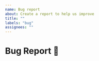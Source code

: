 ```yaml
---
name: Bug report
about: Create a report to help us improve
title: ""
labels: "bug"
assignees: ""
---
```


<!--- Provide a general summary of the issue in the Title above -->

# Bug Report 🐛

<!--
To make it easier for us to solve your issue, please help us by writing your issue in a way that we can reproduce the bug yourself.
Include relevant information like exception messages, screenshots, example code snippets, information about your environment and the Remotion version you are using.

Common problems are also explained in the "Troubleshooting" section under https://www.remotion.dev/docs/.
-->
